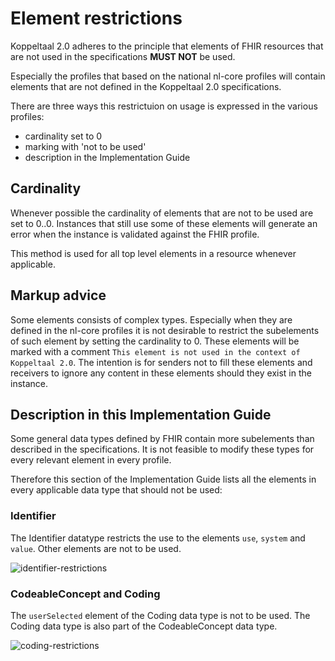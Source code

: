 
# Element restrictions

Koppeltaal 2.0 adheres to the principle that elements of FHIR resources that are not used in the specifications __MUST NOT__ be used. 

Especially the profiles that based on the national nl-core profiles will contain elements that are not defined in the Koppeltaal 2.0 specifications. 

There are three ways this restrictuion on usage is expressed in the various profiles:

- cardinality set to 0
- marking with 'not to be used'
- description in the Implementation Guide

## Cardinality

Whenever possible the cardinality of elements that are not to be used are set to 0..0. Instances that still use some of these elements will generate an error when the instance is validated against the FHIR profile.

This method is used for all top level elements in a resource whenever applicable.

## Markup advice

Some elements consists of complex types. Especially when they are defined in the nl-core profiles it is not desirable to restrict the subelements of such element by setting the cardinality to 0.
These elements will be marked with a comment `This element is not used in the context of Koppeltaal 2.0`.
The intention is for senders not to fill these elements and receivers to ignore any content in these elements should they exist in the instance.

## Description in this Implementation Guide

Some general data types defined by FHIR contain more subelements than described in the specifications. It is not feasible to modify these types for every relevant element in every profile.

Therefore this section of the Implementation Guide lists all the elements in every applicable data type that should not be used:

### Identifier

The Identifier datatype restricts the use to the elements `use`, `system` and `value`. Other elements are not to be used.

![identifier-restrictions](assets/images/identifier-restrictions.png)



### CodeableConcept and Coding

The `userSelected` element of the Coding data type is not to be used. The Coding data type is also part of the CodeableConcept data type.

![coding-restrictions](assets/images/coding-restrictions.png)
